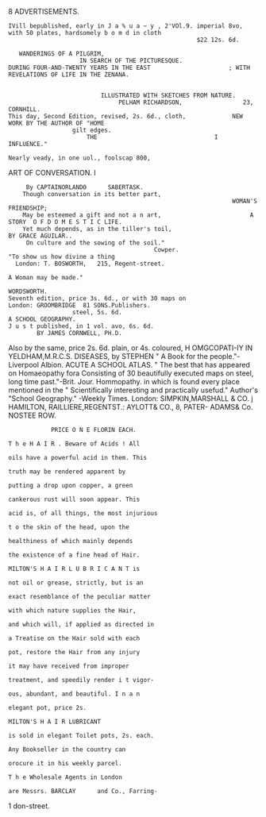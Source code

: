 8                                             ADVERTISEMENTS.

    IVill bepublished, early in J a % u a ~ y , 2'VOl.9. imperial 8vo, with 50 plates, hardsomely b o m d in cloth
                                                         $22 12s. 6d.

       WANDERINGS OF A PILGRIM,
                        IN SEARCH OF THE PICTURESQUE.
    DURING FOUR-AND-TWENTY YEARS IN THE EAST                      ; WITH REVELATIONS OF LIFE IN THE ZENANA.


                              ILLUSTRATED WITH SKETCHES FROM NATURE.
                                   PELHAM RICHARDSON,                 23,   CORNHILL.
    This day, Second Edition, revised, 2s. 6d., cloth,             NEW WORK BY THE AUTHOR OF "HOME
                      gilt edges.
                          THE                                 I              INFLUENCE."
                                                                            Nearly veady, in one uol., foolscap 800,
ART OF CONVERSATION.
                                                              I



         By CAPTAINORLANDO      SABERTASK.
        Though conversation in its better part,
                                                                   WOMAN'S FRIENDSHIP;
        May be esteemed a gift and not a n art,                         A STORY  O F D O M E S T I C LIFE.
        Yet much depends, as in the tiller's toil,                            BY GRACE AGUILAR..
         On culture and the sowing of the soil."
                                             Cowper.                      "To show us how divine a thing
      London: T. BOSWORTH,   215, Regent-street.
                                                                            A Woman may be made."
                                                                                                 WORDSWORTH.
    Seventh edition, price 3s. 6d., or with 30 maps on               London: GROOMBRIDGE  81 SONS.Publishers.
                      steel, 5s. 6d.
    A SCHOOL GEOGRAPHY.                                                      J u s t published, in 1 vol. avo, 6s. 6d.
            BY JAMES CORNWELL, PH.D.
Also by the same, price 2s. 6d. plain, or   4s.   coloured,        H        OMGCOPATI-IY                 IN
                                                                                               YELDHAM,M.R.C.S.
                                                                            DISEASES, by STEPHEN
                                                                    " A Book for the people."-Liverpool Albion.
                                                                                                                  ACUTE
        A SCHOOL ATLAS.                                             " The best that has appeared on Homaeopathy
                                                                                                         fora
Consisting of 30 beautifully executed maps on steel, long time past."-Brit.    Jour. Hommopathy.
  in which is found every place mentioned in the       " Scientifically interesting and practically usefud."
          Author's "School Geography."               -Weekly Times.
London: SIMPKIN,MARSHALL         & CO. j HAMILTON, RAILLIERE,REGENTST.: AYLOTT& CO., 8, PATER-
                    ADAMS& Co.                                            NOSTEE ROW.


                PRICE O N E FLORIN EACH.
                                                                                   T h e H A I R . Beware of Acids ! All
                                                                                oils have a powerful acid in them. This
                                                                                truth may be rendered apparent by
                                                                                putting a drop upon copper, a green
                                                                                cankerous rust will soon appear. This
                                                                                acid is, of all things, the most injurious
                                                                                t o the skin of the head, upon the
                                                                                healthiness of which mainly depends
                                                                                the existence of a fine head of Hair.
                                                                                MILTON'S H A I R L U B R I C A N T is
                                                                                not oil or grease, strictly, but is an
                                                                                exact resemblance of the peculiar matter
                                                                                with which nature supplies the Hair,
                                                                                and which will, if applied as directed in
                                                                                a Treatise on the Hair sold with each
                                                                                pot, restore the Hair from any injury
                                                                                it may have received from improper
                                                                                treatment, and speedily render i t vigor-
                                                                                ous, abundant, and beautiful. I n a n
                                                                                elegant pot, price 2s.
                                                                                   MILTON'S H A I R LUBRICANT
                                                                                is sold in elegant Toilet pots, 2s. each.
                                                                                 Any Bookseller in the country can
                                                                                orocure it in his weekly parcel.
                                                                                   T h e Wholesale Agents in London
                                                                                are Messrs. BARCLAY      and Co., Farring-
1                                                                               don-street.

